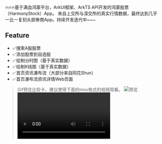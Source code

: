 🔥🔥🔥基于满血鸿蒙平台，ArkUI框架、ArkTS API开发的鸿蒙股票（HarmonyStock）App。
来自上交所与深交所的真实行情数据，最终达到几乎一比一复刻头部券商App。持续开发迭代中~~~

## Feature
- ✅搜索A股股票
- ✅添加股票到自选股
- ✅绘制分时图（基于真实数据）
- ✅绘制K线图（基于真实数据）
- ✅首页资讯瀑布流（大部分来自同花Shun）
- ✅首页瀑布流资讯详情Web页面

> Gif预览比较卡，建议使用下面的mov格式的视频观看。
![预览](./Preview.gif)
![Mov预览](./Preview.mov)
